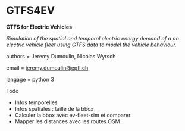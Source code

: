 # GTFS4EV
**GTFS for Electric Vehicles**

*Simulation of the spatial and temporal electric energy demand of a an electric vehicle fleet using  GTFS data to model the vehicle behaviour.*

authors = Jeremy Dumoulin, Nicolas Wyrsch

email = jeremy.dumoulin@epfl.ch 

langage = python 3


Todo
- Infos temporelles
- Infos spatiales : taille de la bbox
- Calculer la bbox avec ev-fleet-sim et comparer 
- Mapper les distances avec les routes OSM